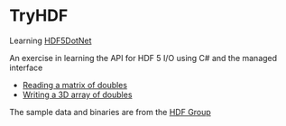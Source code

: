 # TryHDF
Learning [HDF5DotNet](http://hdf5.net)

An exercise in learning the API for HDF 5 I/O using C# and the managed interface

- [Reading a matrix of doubles](TryHDF/Reading.cs)
- [Writing a 3D array of doubles](TryHDF/Writing.cs)

The sample data and binaries are from the [HDF Group](http://www.hdfgroup.org/)
